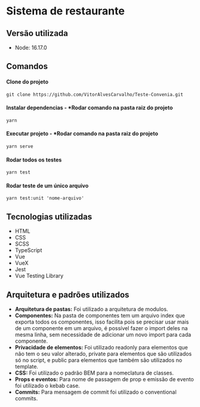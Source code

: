 # Sistema de restaurante

## Versão utilizada

- Node: 16.17.0

## Comandos

####  Clone do projeto 
```
git clone https://github.com/VitorAlvesCarvalho/Teste-Convenia.git
```

#### Instalar dependencias - *Rodar comando na pasta raiz do projeto 
```
yarn
```

#### Executar projeto - *Rodar comando na pasta raiz do projeto 
```
yarn serve
```

#### Rodar todos os testes 
```
yarn test
```

#### Rodar teste de um único arquivo
```
yarn test:unit 'nome-arquivo'
```

## Tecnologias utilizadas
- HTML
- CSS
- SCSS
- TypeScript
- Vue
- VueX
- Jest
- Vue Testing Library

## Arquitetura e padrões utilizados
- <b>Arquitetura de pastas:</b> Foi utilizado a arquitetura de modulos.
- <b>Componentes:</b> Na pasta de componentes tem um arquivo index que exporta todos os componentes, isso facilita pois se precisar usar mais de um componente em um arquivo, é possível fazer o import deles na mesma linha, sem necessidade de adicionar um novo import para cada componente.
- <b>Privacidade de elementos:</b> Foi utilizado readonly para elementos que não tem o seu valor alterado, private para elementos que são utilizados só no script, e public para elementos que também são utilizados no template.
- <b>CSS:</b> Foi utilizado o padrão BEM para a nomeclatura de classes.
- <b>Props e eventos:</b> Para nome de passagem de prop e emissão de evento foi utilizado o kebab case.
- <b>Commits:</b> Para mensagem de commit foi utilizado o conventional commits.

